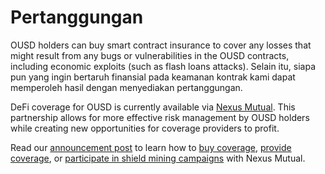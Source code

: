 # Pertanggungan

OUSD holders can buy smart contract insurance to cover any losses that might result from any bugs or vulnerabilities in the OUSD contracts, including economic exploits (such as flash loans attacks). Selain itu, siapa pun yang ingin bertaruh finansial pada keamanan kontrak kami dapat memperoleh hasil dengan menyediakan pertanggungan.

DeFi coverage for OUSD is currently available via  [Nexus Mutual](https://nexusmutual.io). This partnership allows for more effective risk management by OUSD holders while creating new opportunities for coverage providers to profit.

Read our [announcement post](https://medium.com/originprotocol/origin-partners-with-nexus-mutual-to-offer-defi-insurance-for-origin-dollar-ousd-6eb3432ee042) to learn how to [buy coverage](https://app.nexusmutual.io/cover/buy/get-quote?address=0xE75D77B1865Ae93c7eaa3040B038D7aA7BC02F70), [provide coverage](https://app.nexusmutual.io/staking), or [participate in shield mining campaigns](https://app.nexusmutual.io/rewards) with Nexus Mutual.
